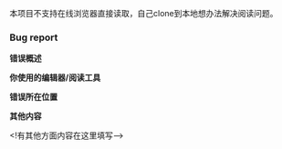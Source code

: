 <!--请尽量按照这里的格式，尽可能充分地提供信息，以便我们找到问题所在。-->
<!--这段模板中有用不上的地方就删掉即可。-->

本项目不支持在线浏览器直接读取，自己clone到本地想办法解决阅读问题。

### Bug report

**错误概述**

<!--请用一两句话简单介绍一下你发现的错误-->

**你使用的编辑器/阅读工具**
<!--Please specify your platform and editor you are using:-->

**错误所在位置**


<!--章节/行号/公式编号等等,最起码有个编号-->



**其他内容**

<!有其他方面内容在这里填写-->








